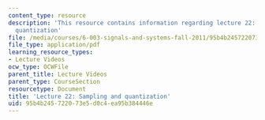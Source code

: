 ```yaml
---
content_type: resource
description: 'This resource contains information regarding lecture 22: sampling and
  quantization'
file: /media/courses/6-003-signals-and-systems-fall-2011/95b4b245722073e5d0c4ea95b384446e_MIT6_003F11_lec22.pdf
file_type: application/pdf
learning_resource_types:
- Lecture Videos
ocw_type: OCWFile
parent_title: Lecture Videos
parent_type: CourseSection
resourcetype: Document
title: 'Lecture 22: Sampling and quantization'
uid: 95b4b245-7220-73e5-d0c4-ea95b384446e
---
```

